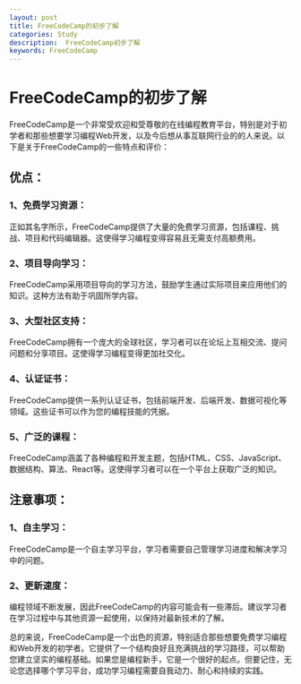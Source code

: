 ```yaml
---
layout: post
title: FreeCodeCamp的初步了解
categories: Study
description:  FreeCodeCamp初步了解
keywords: FreeCodeCamp
---
```


# FreeCodeCamp的初步了解

FreeCodeCamp是一个非常受欢迎和受尊敬的在线编程教育平台，特别是对于初学者和那些想要学习编程Web开发，以及今后想从事互联网行业的的人来说。以下是关于FreeCodeCamp的一些特点和评价：

## 优点：

### 1、免费学习资源：

正如其名字所示，FreeCodeCamp提供了大量的免费学习资源，包括课程、挑战、项目和代码编辑器。这使得学习编程变得容易且无需支付高额费用。

### 2、项目导向学习：

FreeCodeCamp采用项目导向的学习方法，鼓励学生通过实际项目来应用他们的知识。这种方法有助于巩固所学内容。

### 3、大型社区支持：

FreeCodeCamp拥有一个庞大的全球社区，学习者可以在论坛上互相交流、提问问题和分享项目。这使得学习编程变得更加社交化。

### 4、认证证书：

FreeCodeCamp提供一系列认证证书，包括前端开发、后端开发、数据可视化等领域。这些证书可以作为您的编程技能的凭据。

### 5、广泛的课程：

FreeCodeCamp涵盖了各种编程和开发主题，包括HTML、CSS、JavaScript、数据结构、算法、React等。这使得学习者可以在一个平台上获取广泛的知识。

## 注意事项：

### 1、自主学习：

FreeCodeCamp是一个自主学习平台，学习者需要自己管理学习进度和解决学习中的问题。

### 2、更新速度：

编程领域不断发展，因此FreeCodeCamp的内容可能会有一些滞后。建议学习者在学习过程中与其他资源一起使用，以保持对最新技术的了解。

总的来说，FreeCodeCamp是一个出色的资源，特别适合那些想要免费学习编程和Web开发的初学者。它提供了一个结构良好且充满挑战的学习路径，可以帮助您建立坚实的编程基础。如果您是编程新手，它是一个很好的起点。但要记住，无论您选择哪个学习平台，成功学习编程需要自我动力、耐心和持续的实践。
